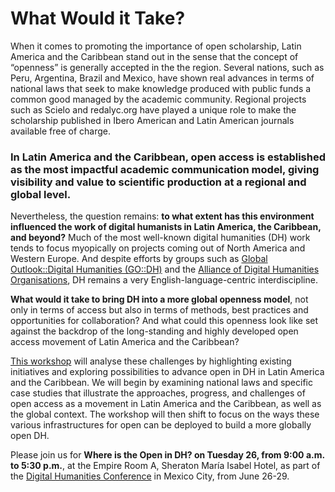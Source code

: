 # What Would it Take?

When it comes to promoting the importance of open scholarship, Latin America and the Caribbean stand out in the sense that the concept of “openness” is generally accepted in the the region. Several nations, such as Peru, Argentina, Brazil and Mexico, have shown real advances in terms of national laws that seek to make knowledge produced with public funds a common good managed by the academic community. Regional projects such as Scielo and redalyc.org have played a unique role to make the scholarship published in Ibero American and Latin American journals available free of charge. 

### In Latin America and the Caribbean, open access is established as the most impactful academic communication model, giving visibility and value to scientific production at a regional and global level. 

Nevertheless, the question remains:  **to what extent has this environment influenced the work of digital humanists in Latin America, the Caribbean, and beyond?** Much of the most well-known digital humanities (DH) work tends to focus myopically on projects coming out of North America and Western Europe. And despite efforts by groups such as [Global Outlook::Digital Humanities (GO::DH)](http://www.globaloutlookdh.org/) and the [Alliance of Digital Humanities Organisations](https://adho.org/), DH remains a very English-language-centric interdiscipline. 

**What would it take to bring DH into a more global openness model**, not only in terms of access but also in terms of methods, best practices and opportunities for collaboration? And what could this openness look like set against the backdrop of the long-standing and highly developed open access movement of Latin America and the Caribbean?

[This workshop](https://dh2018.adho.org/en/talleres/) will analyse these challenges by highlighting existing initiatives and exploring possibilities to advance open in DH in Latin America and the Caribbean. We will begin by examining national laws and specific case studies that illustrate the approaches, progress, and challenges of open access as a movement in Latin America and the Caribbean, as well as the global context. The workshop will then shift to focus on the ways these various infrastructures for open can be deployed to build a more globally open DH. 

Please join us for **Where is the Open in DH? on Tuesday 26, from 9:00 a.m. to 5:30 p.m.**, at the Empire Room A, Sheraton María Isabel Hotel, as part of the [Digital Humanities Conference](https://dh2018.adho.org/) in Mexico City, from June 26-29.

